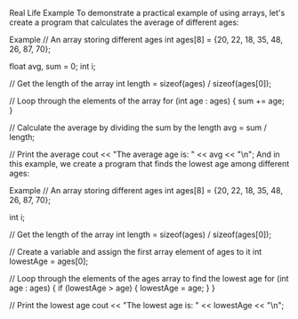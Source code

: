Real Life Example
To demonstrate a practical example of using arrays, let's create a program that calculates the average of different ages:

Example
// An array storing different ages
int ages[8] = {20, 22, 18, 35, 48, 26, 87, 70};

float avg, sum = 0;
int i;

// Get the length of the array
int length = sizeof(ages) / sizeof(ages[0]);

// Loop through the elements of the array
for (int age : ages) {
  sum += age;
}

// Calculate the average by dividing the sum by the length
avg = sum / length;

// Print the average
cout << "The average age is: " << avg << "\n";
And in this example, we create a program that finds the lowest age among different ages:

Example
// An array storing different ages
int ages[8] = {20, 22, 18, 35, 48, 26, 87, 70};

int i;

// Get the length of the array
int length = sizeof(ages) / sizeof(ages[0]);

// Create a variable and assign the first array element of ages to it
int lowestAge = ages[0];

// Loop through the elements of the ages array to find the lowest age
for (int age : ages) {
  if (lowestAge > age) {
    lowestAge = age;
  }
}

// Print the lowest age
cout << "The lowest age is: " << lowestAge << "\n";